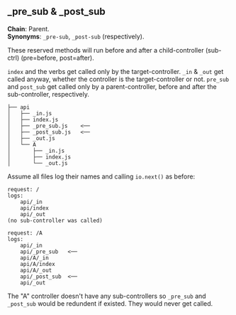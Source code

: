 _pre_sub & _post_sub
--------------------
**Chain**: Parent.  
**Synonyms**: `_pre-sub`, `_post-sub` (respectively).

These reserved methods will run before and after a child-controller (sub-ctrl) (pre=before, post=after).

`index` and the verbs get called only by the target-controller. `_in` & `_out` get called anyway, whether the controller is the target-controller or not. `pre_sub` and `post_sub` get called only by a parent-controller, before and after the sub-controller, respectively.
```
├── api
│   ├── _in.js
│   ├── index.js
│   ├── _pre_sub.js    <──
│   ├── _post_sub.js   <──
│   ├── _out.js
│   └── A
│       ├── _in.js
│       ├── index.js
│       └── _out.js
```

Assume all files log their names and calling `io.next()` as before:
```
request: /
logs:
	api/_in
	api/index
	api/_out
(no sub-controller was called)

request: /A
logs:
	api/_in
	api/_pre_sub   <──
	api/A/_in
	api/A/index
	api/A/_out
	api/_post_sub  <──
	api/_out
```

The "A" controller doesn't have any sub-controllers so `_pre_sub` and `_post_sub` would be redundent if existed. They would never get called.
